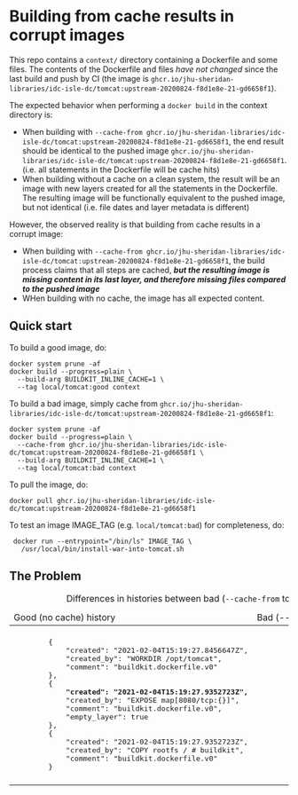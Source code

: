 # Building from cache results in corrupt images

This repo contains a `context/` directory containing a Dockerfile and some files.  The contents of the Dockerfile and files _have not changed_ since the last build and push by CI (the image is `ghcr.io/jhu-sheridan-libraries/idc-isle-dc/tomcat:upstream-20200824-f8d1e8e-21-gd6658f1`).  

The expected behavior when performing a `docker build` in the context directory is:

* When building with `--cache-from ghcr.io/jhu-sheridan-libraries/idc-isle-dc/tomcat:upstream-20200824-f8d1e8e-21-gd6658f1`, the end result should be identical to the pushed image `ghcr.io/jhu-sheridan-libraries/idc-isle-dc/tomcat:upstream-20200824-f8d1e8e-21-gd6658f1`.  (i.e. all statements in the Dockerfile will be cache hits)
* When building without a cache on a clean system, the result will be an image with new layers created for all the statements in the Dockerfile.  The resulting image will be functionally equivalent to the pushed image, but not identical (i.e. file dates and layer metadata is different)

However, the observed reality is that building from cache results in a corrupt image:

* When building with `--cache-from ghcr.io/jhu-sheridan-libraries/idc-isle-dc/tomcat:upstream-20200824-f8d1e8e-21-gd6658f1`, the build process claims that all steps are cached, ***_but the resulting image is missing content in its last layer, and therefore missing files compared to the pushed image_***
* WHen building with no cache, the image has all expected content.

## Quick start

To build a good image, do:

    docker system prune -af
    docker build --progress=plain \
      --build-arg BUILDKIT_INLINE_CACHE=1 \
      --tag local/tomcat:good context

To build a bad image, simply cache from `ghcr.io/jhu-sheridan-libraries/idc-isle-dc/tomcat:upstream-20200824-f8d1e8e-21-gd6658f1`:

    docker system prune -af
    docker build --progress=plain \
      --cache-from ghcr.io/jhu-sheridan-libraries/idc-isle-dc/tomcat:upstream-20200824-f8d1e8e-21-gd6658f1 \
      --build-arg BUILDKIT_INLINE_CACHE=1 \
      --tag local/tomcat:bad context

To pull the image, do:

    docker pull ghcr.io/jhu-sheridan-libraries/idc-isle-dc/tomcat:upstream-20200824-f8d1e8e-21-gd6658f1

To test an image IMAGE_TAG (e.g. `local/tomcat:bad`) for completeness, do:

     docker run --entrypoint="/bin/ls" IMAGE_TAG \ 
       /usr/local/bin/install-war-into-tomcat.sh

## The Problem

<table>
<caption>Differences in histories between bad (<code>--cache-from</code> to pull in cache) and good (no cache)</caption>
<thead>
<tr>
<td>Good (no cache) history</td>
<td>Bad (--cache-from) history</td>
</tr>
</thead>
<tbody>
<tr>
<td>
<pre>
        {
            "created": "2021-02-04T15:19:27.8456647Z",
            "created_by": "WORKDIR /opt/tomcat",
            "comment": "buildkit.dockerfile.v0"
        },
        {
            <b>"created": "2021-02-04T15:19:27.9352723Z",</b>
            "created_by": "EXPOSE map[8080/tcp:{}]",
            "comment": "buildkit.dockerfile.v0",
            "empty_layer": true
        },
        {
            "created": "2021-02-04T15:19:27.9352723Z",
            "created_by": "COPY rootfs / # buildkit",
            "comment": "buildkit.dockerfile.v0"
        }
</pre>
</td>
<td>
<pre>
        {
            "created": "2021-02-04T15:19:27.8456647Z",
            "created_by": "WORKDIR /opt/tomcat",
            "comment": "buildkit.dockerfile.v0"
        },
        {
            <b>"created": "2021-02-04T15:19:27.8456647Z",</b>
            "created_by": "EXPOSE map[8080/tcp:{}]",
            "comment": "buildkit.dockerfile.v0",
            "empty_layer": true
        },
        {
            <b>"created": "2021-02-04T15:19:27.8456647Z",</b>
            "created_by": "COPY rootfs / # buildkit",
            "comment": "buildkit.dockerfile.v0",
            <b>"empty_layer": true</b>
        }
</pre>
</td>
</tr>
</tbody>
</table>